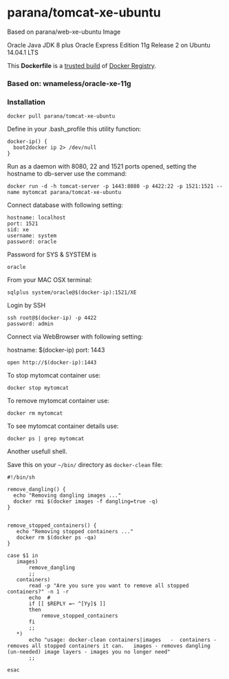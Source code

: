 parana/tomcat-xe-ubuntu
====================

Based on parana/web-xe-ubuntu Image

Oracle Java JDK 8 plus Oracle Express Edition 11g Release 2 on Ubuntu 14.04.1 LTS

This **Dockerfile** is a [trusted build](https://registry.hub.docker.com/u/parana/tomcat-xe-ubuntu/) of [Docker Registry](https://registry.hub.docker.com/).

### Based on: wnameless/oracle-xe-11g 

### Installation

```
docker pull parana/tomcat-xe-ubuntu
```

Define in your .bash_profile this utility function:

```
docker-ip() { 
  boot2docker ip 2> /dev/null 
} 
```

Run as a daemon with 8080, 22 and 1521 ports opened, setting the hostname to db-server use the command:

```
docker run -d -h tomcat-server -p 1443:8080 -p 4422:22 -p 1521:1521 --name mytomcat parana/tomcat-xe-ubuntu
```

Connect database with following setting:

```
hostname: localhost
port: 1521
sid: xe
username: system
password: oracle
```

Password for SYS & SYSTEM is

```
oracle
```
From your MAC OSX terminal:

```
sqlplus system/oracle@$(docker-ip):1521/XE
```

Login by SSH 

```
ssh root@$(docker-ip) -p 4422
password: admin
```

Connect via WebBrowser with following setting:

hostname: $(docker-ip)
port: 1443

```
open http://$(docker-ip):1443
```

To stop mytomcat container use:

```
docker stop mytomcat
```

To remove mytomcat container use:

```
docker rm mytomcat
```

To see mytomcat container details use:

```
docker ps | grep mytomcat 
```

Another usefull shell. 

Save this on your `~/bin/` directory as `docker-clean` file:

```
#!/bin/sh                                                                                                                                                                            

remove_dangling() {
  echo "Removing dangling images ..."
  docker rmi $(docker images -f dangling=true -q)
}


remove_stopped_containers() {
   echo "Removing stopped containers ..."
   docker rm $(docker ps -qa)
}

case $1 in
   images)
       remove_dangling
       ;;
   containers)
       read -p "Are you sure you want to remove all stopped containers?" -n 1 -r
       echo  #
       if [[ $REPLY =~ ^[Yy]$ ]]
       then
           remove_stopped_containers
       fi
       ;;
   *)
       echo "usage: docker-clean containers|images   -  containers - removes all stopped containers it can.   images - removes dangling (un-needed) image layers - images you no longer need"
       ;;

esac

```
